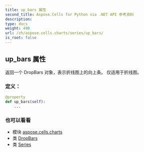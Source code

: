 ```yaml
---
title: up_bars 属性
second_title: Aspose.Cells for Python via .NET API 参考资料
description:
type: docs
weight: 490
url: /zh/aspose.cells.charts/series/up_bars/
is_root: false
---
```

## up_bars 属性

返回一个 DropBars 对象，表示折线图上的向上条。
仅适用于折线图。
### 定义：
```python
@property
def up_bars(self):
    ...
```

### 也可以看看
* 模块 [aspose.cells.charts](../../)
* 类 [DropBars](/cells/python-net/zh/aspose.cells.charts/dropbars)
* 类 [Series](/cells/python-net/zh/aspose.cells.charts/series)
